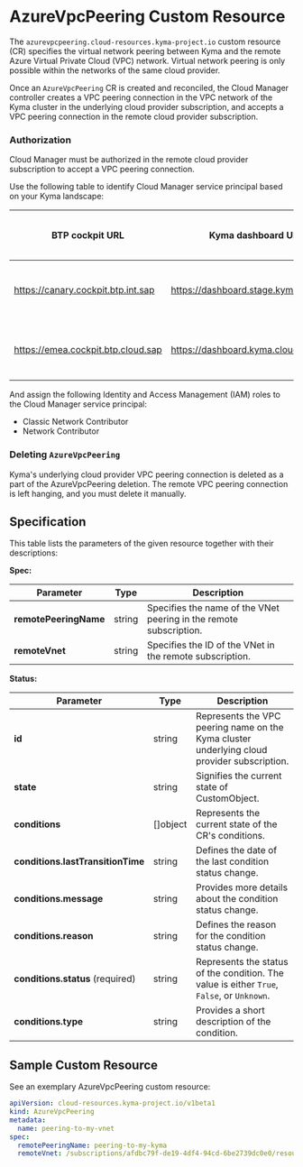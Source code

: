 # AzureVpcPeering Custom Resource


The `azurevpcpeering.cloud-resources.kyma-project.io` custom resource (CR) specifies the virtual network peering between 
Kyma and the remote Azure Virtual Private Cloud (VPC) network. Virtual network peering is only possible within the networks
of the same cloud provider.

Once an `AzureVpcPeering` CR is created and reconciled, the Cloud Manager controller creates a VPC peering connection in
the VPC network of the Kyma cluster in the underlying cloud provider subscription, and accepts a VPC peering connection in 
the remote cloud provider subscription.

### Authorization

Cloud Manager must be authorized in the remote cloud provider subscription to accept a VPC peering connection.

Use the following table to identify Cloud Manager service principal based on your Kyma landscape:

| BTP cockpit URL                    | Kyma dashboard URL                     | Cloud Manager service principal  |
|------------------------------------|----------------------------------------|----------------------------------|
| https://canary.cockpit.btp.int.sap | https://dashboard.stage.kyma.cloud.sap | kyma-cloud-manager-peering-stage |
| https://emea.cockpit.btp.cloud.sap | https://dashboard.kyma.cloud.sap       | kyma-cloud-manager-peering-prod  |

And assign the following Identity and Access Management (IAM) roles to the Cloud Manager service principal: 
* Classic Network Contributor
* Network Contributor

### Deleting `AzureVpcPeering`

Kyma's underlying cloud provider VPC peering connection is deleted as a part of the AzureVpcPeering deletion. The remote VPC
peering connection is left hanging, and you must delete it manually.

## Specification <!-- {docsify-ignore} -->

This table lists the parameters of the given resource together with their descriptions:

**Spec:**

| Parameter               | Type   | Description                                                                                                                                   |
|-------------------------|--------|-----------------------------------------------------------------------------------------------------------------------------------------------|
| **remotePeeringName**   | string | Specifies the name of the VNet peering in the remote subscription.                                                                            |
| **remoteVnet**          | string | Specifies the ID of the VNet in the remote subscription.                                                                                      |

**Status:**

| Parameter                         | Type       | Description                                                                                 |
|-----------------------------------|------------|---------------------------------------------------------------------------------------------|
| **id**                            | string     | Represents the VPC peering name on the Kyma cluster underlying cloud provider subscription. |
| **state**                         | string     | Signifies the current state of CustomObject.                                                |
| **conditions**                    | \[\]object | Represents the current state of the CR's conditions.                                        |
| **conditions.lastTransitionTime** | string     | Defines the date of the last condition status change.                                       |
| **conditions.message**            | string     | Provides more details about the condition status change.                                    |
| **conditions.reason**             | string     | Defines the reason for the condition status change.                                         |
| **conditions.status** (required)  | string     | Represents the status of the condition. The value is either `True`, `False`, or `Unknown`.  |
| **conditions.type**               | string     | Provides a short description of the condition.                                              |


## Sample Custom Resource <!-- {docsify-ignore} -->

See an exemplary AzureVpcPeering custom resource:

```yaml
apiVersion: cloud-resources.kyma-project.io/v1beta1
kind: AzureVpcPeering
metadata:
  name: peering-to-my-vnet
spec:
  remotePeeringName: peering-to-my-kyma
  remoteVnet: /subscriptions/afdbc79f-de19-4df4-94cd-6be2739dc0e0/resourceGroups/MyResourceGroup/providers/Microsoft.Network/virtualNetworks/MyVnet
```
